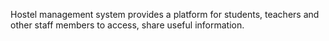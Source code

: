 Hostel management system provides a platform for students, teachers and other staff members to access, share useful information.
